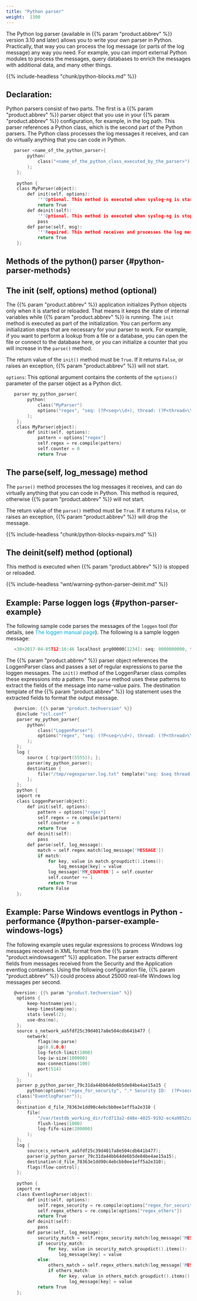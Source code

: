 ```yaml
---
title: "Python parser"
weight:  1300
---
```

<!-- DISCLAIMER: This file is based on the syslog-ng Open Source Edition documentation https://github.com/balabit/syslog-ng-ose-guides/commit/2f4a52ee61d1ea9ad27cb4f3168b95408fddfdf2 and is used under the terms of The syslog-ng Open Source Edition Documentation License. The file has been modified by Axoflow. -->

The Python log parser (available in {{% param "product.abbrev" %}} version 3.10 and later) allows you to write your own parser in Python. Practically, that way you can process the log message (or parts of the log message) any way you need. For example, you can import external Python modules to process the messages, query databases to enrich the messages with additional data, and many other things.

{{% include-headless "chunk/python-blocks.md" %}}


## Declaration:

Python parsers consist of two parts. The first is a {{% param "product.abbrev" %}} parser object that you use in your {{% param "product.abbrev" %}} configuration, for example, in the log path. This parser references a Python class, which is the second part of the Python parsers. The Python class processes the log messages it receives, and can do virtually anything that you can code in Python.

```c
   parser <name_of_the_python_parser>{
        python(
            class("<name_of_the_python_class_executed_by_the_parser>")
        );
    };
    
    python {
    class MyParser(object):
        def init(self, options):
            '''Optional. This method is executed when syslog-ng is started or reloaded.'''
            return True
        def deinit(self):
            '''Optional. This method is executed when syslog-ng is stopped or reloaded.'''
            pass
        def parse(self, msg):
            '''Required. This method receives and processes the log message.'''
            return True
    };

```



## Methods of the python() parser {#python-parser-methods}


## The init (self, options) method (optional)

The {{% param "product.abbrev" %}} application initializes Python objects only when it is started or reloaded. That means it keeps the state of internal variables while {{% param "product.abbrev" %}} is running. The `init` method is executed as part of the initialization. You can perform any initialization steps that are necessary for your parser to work. For example, if you want to perform a lookup from a file or a database, you can open the file or connect to the database here, or you can initialize a counter that you will increase in the `parse()` method.

The return value of the `init()` method must be `True`. If it returns `False`, or raises an exception, {{% param "product.abbrev" %}} will not start.

`options`: This optional argument contains the contents of the `options()` parameter of the parser object as a Python dict.

```c
   parser my_python_parser{
        python(
            class("MyParser")
            options("regex", "seq: (?P<seq>\\d+), thread: (?P<thread>\\d+), runid: (?P<runid>\\d+), stamp: (?P<stamp>[^ ]+) (?P<padding>.*$)")
        );
    };
    class MyParser(object):
        def init(self, options):
            pattern = options["regex"]
            self.regex = re.compile(pattern)
            self.counter = 0
            return True

```



## The parse(self, log_message) method

The `parse()` method processes the log messages it receives, and can do virtually anything that you can code in Python. This method is required, otherwise {{% param "product.abbrev" %}} will not start.

The return value of the `parse()` method must be `True`. If it returns `False`, or raises an exception, {{% param "product.abbrev" %}} will drop the message.

{{% include-headless "chunk/python-blocks-nvpairs.md" %}}



## The deinit(self) method (optional)

This method is executed when {{% param "product.abbrev" %}} is stopped or reloaded.

{{% include-headless "wnt/warning-python-parser-deinit.md" %}}




## Example: Parse loggen logs {#python-parser-example}

The following sample code parses the messages of the `loggen` tool (for details, see <span class="mcFormatColor" style="color: #04aada;">The loggen manual page</span>). The following is a sample loggen message:

```c
   <38>2017-04-05T12:16:46 localhost prg00000[1234]: seq: 0000000000, thread: 0000, runid: 1491387406, stamp: 2017-04-05T12:16:46 PADDPADDPADDPADDPADDPADDPADDPADDPADDPADDPADDPADDPADDPADDPADDPADDPADDPADDPADDPADDPADDPADDPADDPADDPADDPADDPADDPADDPADDPADDPADDPADD

```

The {{% param "product.abbrev" %}} parser object references the LoggenParser class and passes a set of regular expressions to parse the loggen messages. The `init()` method of the LoggenParser class compiles these expressions into a pattern. The `parse` method uses these patterns to extract the fields of the message into name-value pairs. The destination template of the {{% param "product.abbrev" %}} log statement uses the extracted fields to format the output message.

```c
   @version: {{% param "product.techversion" %}}
    @include "scl.conf"
    parser my_python_parser{
        python(
            class("LoggenParser")
            options("regex", "seq: (?P<seq>\\d+), thread: (?P<thread>\\d+), runid: (?P<runid>\\d+), stamp: (?P<stamp>[^ ]+) (?P<padding>.*$)")
        );
    };
    log {
        source { tcp(port(5555)); };
        parser(my_python_parser);
        destination {
            file("/tmp/regexparser.log.txt" template("seq: $seq thread: $thread runid: $runid stamp: $stamp my_counter: $MY_COUNTER"));
        };
    };
    python {
    import re
    class LoggenParser(object):
        def init(self, options):
            pattern = options["regex"]
            self.regex = re.compile(pattern)
            self.counter = 0
            return True
        def deinit(self):
            pass
        def parse(self, log_message):
            match = self.regex.match(log_message['MESSAGE'])
            if match:
                for key, value in match.groupdict().items():
                    log_message[key] = value
                log_message['MY_COUNTER'] = self.counter
                self.counter += 1
                return True
            return False
    };

```



## Example: Parse Windows eventlogs in Python - performance {#python-parser-example-windows-logs}

The following example uses regular expressions to process Windows log messages received in XML format from the {{% param "product.windowsagent" %}} application. The parser extracts different fields from messages received from the Security and the Application eventlog containers. Using the following configuration file, {{% param "product.abbrev" %}} could process about 25000 real-life Windows log messages per second.

```c
   @version: {{% param "product.techversion" %}}
    options {
        keep-hostname(yes);
        keep-timestamp(no);
        stats-level(2);
        use-dns(no);
    };
    source s_network_aa5fdf25c39d4017a8e504cdb641b477 {
        network(
            flags(no-parse)
            ip(0.0.0.0)
            log-fetch-limit(1000)
            log-iw-size(100000)
            max-connections(100)
            port(514)
        );
    };
    parser p_python_parser_79c31da44bb64de6b5de84be4ae15a15 {
        python(options("regex_for_security", ".* Security ID:  (?P<security_id>\\S+)   Account Name:  (?P<account_name>\\S+)   Account Domain:  (?P<account_domain>\\S+)   Logon ID:  (?P<logon_id>\\S+).*Process Name: (?P<process_name>\\S+).*EventID (?P<event_id>\\d+)", "regex_others", "(.*)EventID (?P<event_id>\\d+)")
    class("EventlogParser"));
    };
    destination d_file_78363e1dd90c4ebcbb0ee1eff5a2e310 {
        file(
            "/var/testdb_working_dir/fcd713a2-d48e-4025-9192-ec4a9852cafa.$HOST"
            flush-lines(1000)
            log-fifo-size(200000)
        );
    };
    log {
        source(s_network_aa5fdf25c39d4017a8e504cdb641b477);
        parser(p_python_parser_79c31da44bb64de6b5de84be4ae15a15);
        destination(d_file_78363e1dd90c4ebcbb0ee1eff5a2e310);
        flags(flow-control);
    };
    
    python {
    import re
    class EventlogParser(object):
        def init(self, options):
            self.regex_security = re.compile(options["regex_for_security"])
            self.regex_others = re.compile(options["regex_others"])
            return True
        def deinit(self):
            pass
        def parse(self, log_message):
            security_match = self.regex_security.match(log_message['MESSAGE'])
            if security_match:
                for key, value in security_match.groupdict().items():
                    log_message[key] = value
            else:
                others_match = self.regex_others.match(log_message['MESSAGE'])
                if others_match:
                    for key, value in others_match.groupdict().items():
                        log_message[key] = value
            return True
    };

```

